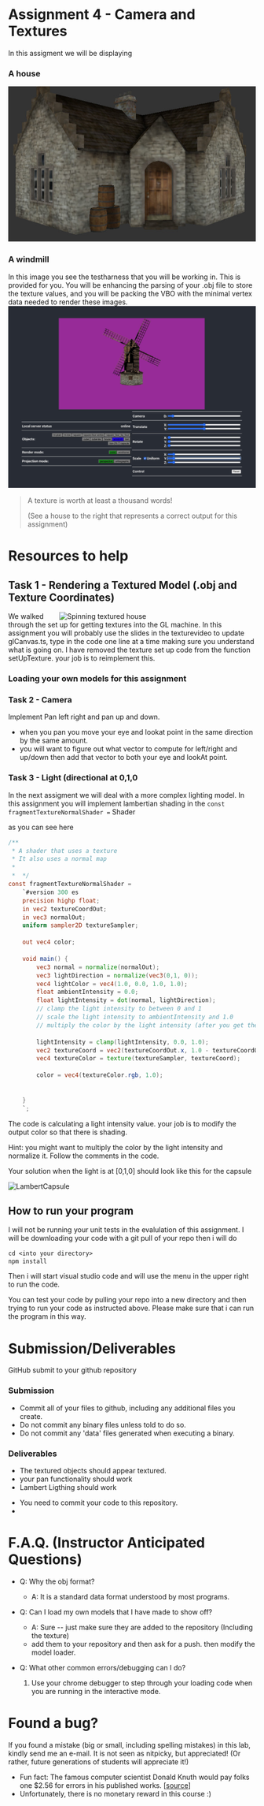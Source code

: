 # Assignment 4 - Camera and Textures
In this assigment we will be displaying 
### A house
![foo](./media/house.jpg)
### A windmill
In this image you see the testharness that you will be working in.  This is provided for you.   You will be enhancing the parsing of your .obj file to store the texture values, and you will be packing the VBO with the minimal vertex data needed to render these images.
![Assignment4](./media/Assignment4.jpg)



> A texture is worth at least a thousand words!
> 
> (See a house to the right that represents a correct output for this assignment)
  
# Resources to help



## Task 1 - Rendering a Textured Model (.obj and Texture Coordinates)

<img src="./media/textured.gif" width="400px" align="right" alt="Spinning textured house">

We walked through the set up for getting textures into the GL machine.  In this assignment you will probably use the slides in the texturevideo to update glCanvas.ts, type in the code one line at a time making sure you understand what is going on.  I have removed the texture set up code from the function setUpTexture.  your job is to reimplement this.



### Loading your own models for this assignment


### Task 2 - Camera

Implement Pan left right and pan up and down.
- when you pan you move your eye and lookat point in the same direction by the same amount.
- you will want to figure out what vector to compute for left/right and up/down then add that vector to both your eye and lookAt point.

### Task 3 - Light (directional at 0,1,0
In the next assigment we will deal with a more complex lighting model.   In this assignment you will implement lambertian shading in the ```const fragmentTextureNormalShader =``` Shader

as you can see here
```glsl
/**
 * A shader that uses a texture
 * It also uses a normal map
 * 
 *  */
const fragmentTextureNormalShader =
    `#version 300 es
    precision highp float;
    in vec2 textureCoordOut;
    in vec3 normalOut;
    uniform sampler2D textureSampler;

    out vec4 color;

    void main() {
        vec3 normal = normalize(normalOut);
        vec3 lightDirection = normalize(vec3(0,1, 0));
        vec4 lightColor = vec4(1.0, 0.0, 1.0, 1.0);
        float ambientIntensity = 0.0;
        float lightIntensity = dot(normal, lightDirection);
        // clamp the light intensity to between 0 and 1
        // scale the light intensity to ambientIntensity and 1.0
        // multiply the color by the light intensity (after you get the texture value)
        
        lightIntensity = clamp(lightIntensity, 0.0, 1.0);
        vec2 textureCoord = vec2(textureCoordOut.x, 1.0 - textureCoordOut.y);
        vec4 textureColor = texture(textureSampler, textureCoord);
        
        color = vec4(textureColor.rgb, 1.0);

       
    }
    `;
```

The code is calculating a light intensity value.  your job is to modify the output color so that there is shading.  

Hint:  you might want to multiply the color by the light intensity and normalize it. Follow the comments in the code.

Your solution when the light is at [0,1,0] should look like this for the capsule

![LambertCapsule](./media/LambertCapsule.jpeg)




## How to run your program

 I will not be running your unit tests in the evalulation of this assignment.  I will be downloading your code with a git pull of your repo then i will do
```
cd <into your directory>
npm install
```
Then i will start visual studio code and will use the menu in the upper right to run the code.   

You can test your code by pulling your repo into a new directory and then trying to run your code as instructed above.  Please make sure that i can run the program in this way.  

# Submission/Deliverables

GitHub submit to your github repository

### Submission

- Commit all of your files to github, including any additional files you create.
- Do not commit any binary files unless told to do so.
- Do not commit any 'data' files generated when executing a binary.

### Deliverables

- The textured objects should appear textured.
- your pan functionality should work
- Lambert Ligthing should work
	

* You need to commit your code to this repository.
* 


# F.A.Q. (Instructor Anticipated Questions)

* Q: Why the obj format?
  * A: It is a standard data format understood by most programs.
* Q: Can I load my own models that I have made to show off?
  * A: Sure -- just make sure they are added to the repository (Including the texture)
  * add them to your repository and then ask for a push. then modify the model loader.

* Q: What other common errors/debugging can I do?
	1. Use your chrome debugger to step through your loading code when you are running in the interactive mode.



# Found a bug?

If you found a mistake (big or small, including spelling mistakes) in this lab, kindly send me an e-mail. It is not seen as nitpicky, but appreciated! (Or rather, future generations of students will appreciate it!)

- Fun fact: The famous computer scientist Donald Knuth would pay folks one $2.56 for errors in his published works. [[source](https://en.wikipedia.org/wiki/Knuth_reward_check)]
- Unfortunately, there is no monetary reward in this course :)
